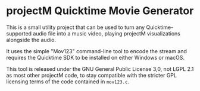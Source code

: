 projectM Quicktime Movie Generator
==================================

This is a small utility project that can be used to turn any Quicktime-supported audio file into a music video, playing
projectM visualizations alongside the audio.

It uses the simple "Mov123" command-line tool to encode the stream and requires the Quicktime SDK to be installed on
either Windows or macOS.

This tool is released under the GNU General Public License 3,0, not LGPL 2.1 as most other projectM code, to stay
compatible with the stricter GPL licensing terms of the code contained in  `mov123.c`.